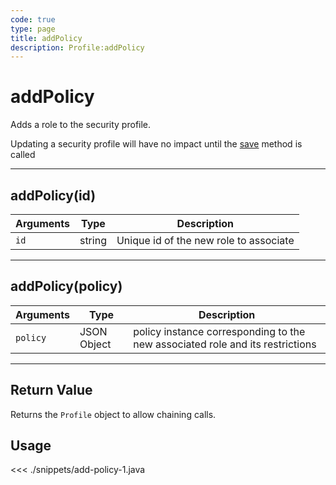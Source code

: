 ```yaml
---
code: true
type: page
title: addPolicy
description: Profile:addPolicy
---
```


# addPolicy

Adds a role to the security profile.

<div class="alert alert-info">
Updating a security profile will have no impact until the <a href="/sdk/android/3/core-classes/profile/save/">save</a> method is called
</div>

---

## addPolicy(id)

| Arguments | Type   | Description                            |
| --------- | ------ | -------------------------------------- |
| `id`      | string | Unique id of the new role to associate |

---

## addPolicy(policy)

| Arguments | Type        | Description                                                                   |
| --------- | ----------- | ----------------------------------------------------------------------------- |
| `policy`  | JSON Object | policy instance corresponding to the new associated role and its restrictions |

---

## Return Value

Returns the `Profile` object to allow chaining calls.

## Usage

<<< ./snippets/add-policy-1.java
